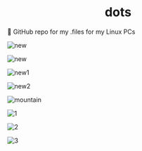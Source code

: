 <div align="center">
<h1>dots</h1>
</div>

:pencil: GitHub repo for my .files for my Linux PCs

![new](https://i.redd.it/ywmjde2nj2821.png)

![new](https://i.imgur.com/z9MuXWd.png)

![new1](https://i.imgur.com/u8YZek0.png)

![new2](https://i.imgur.com/sABLRi6.png)

![mountain](https://i.imgur.com/kDgQtue.png)

![1](https://i.imgur.com/xCDhZlL.png)

![2](https://i.imgur.com/92lsOpc.png)

![3](https://i.imgur.com/sYu4qek.png)
